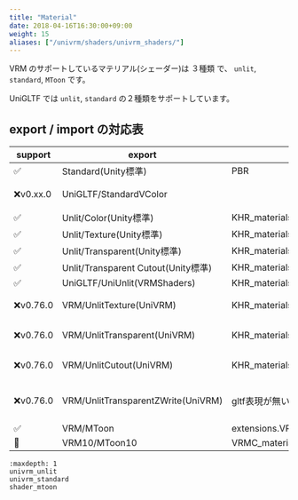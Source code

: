```yaml
---
title: "Material"
date: 2018-04-16T16:30:00+09:00
weight: 15
aliases: ["/univrm/shaders/univrm_shaders/"]
---
```


VRM のサポートしているマテリアル(シェーダー)は ３種類 で、
`unlit`, `standard`, `MToon` です。

UniGLTF では `unlit`, `standard` の２種類をサポートしています。

## export / import の対応表

| support  | export                              | gltf                              | import           |                                    |
|----------|-------------------------------------|-----------------------------------|------------------|------------------------------------|
| ✅        | Standard(Unity標準)                 | PBR                               | Standard         |                                    |
| ❌v0.xx.0 | UniGLTF/StandardVColor              |                                   |                  | UniUnlitに頂点カラーがあります     |
| ✅        | Unlit/Color(Unity標準)              | KHR_materials_unlit               | UniGLTF/UniUnlit |                                    |
| ✅        | Unlit/Texture(Unity標準)            | KHR_materials_unlit               | UniGLTF/UniUnlit |                                    |
| ✅        | Unlit/Transparent(Unity標準)        | KHR_materials_unlit               | UniGLTF/UniUnlit |                                    |
| ✅        | Unlit/Transparent Cutout(Unity標準) | KHR_materials_unlit               | UniGLTF/UniUnlit |                                    |
| ✅        | UniGLTF/UniUnlit(VRMShaders)        | KHR_materials_unlit               | UniGLTF/UniUnlit |                                    |
| ❌v0.76.0 | VRM/UnlitTexture(UniVRM)            | KHR_materials_unlit               | UniGLTF/UniUnlit | UniUnlitをご利用ください           |
| ❌v0.76.0 | VRM/UnlitTransparent(UniVRM)        | KHR_materials_unlit               | UniGLTF/UniUnlit | UniUnlitをご利用ください           |
| ❌v0.76.0 | VRM/UnlitCutout(UniVRM)             | KHR_materials_unlit               | UniGLTF/UniUnlit | UniUnlitをご利用ください           |
| ❌v0.76.0 | VRM/UnlitTransparentZWrite(UniVRM)  | gltf表現が無い                    |                  | MToonにTransparentZWriteがあります |
| ✅        | VRM/MToon                           | extensions.VRM.materialProperties | VRM/MToon        |                                    |
| 🚧       | VRM10/MToon10                       | VRMC_materials_mtoon              | VRM10/MToon10    |                                    |

```{toctree}
:maxdepth: 1
univrm_unlit
univrm_standard
shader_mtoon
```

